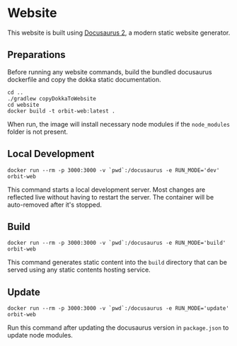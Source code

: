 # Website

This website is built using [Docusaurus 2](https://docusaurus.io/), a modern
static website generator.

## Preparations

Before running any website commands, build the bundled docusaurus dockerfile and
copy the dokka static documentation.

```console
cd ..
./gradlew copyDokkaToWebsite
cd website
docker build -t orbit-web:latest .
```

When run, the image will install necessary node modules if the `node_modules`
folder is not present.

## Local Development

```console
docker run --rm -p 3000:3000 -v `pwd`:/docusaurus -e RUN_MODE='dev' orbit-web
```

This command starts a local development server. Most changes are reflected live
without having to restart the server. The container will be auto-removed after
it's stopped.

## Build

```console
docker run --rm -p 3000:3000 -v `pwd`:/docusaurus -e RUN_MODE='build' orbit-web
```

This command generates static content into the `build` directory that can be
served using any static contents hosting service.

## Update

```console
docker run --rm -p 3000:3000 -v `pwd`:/docusaurus -e RUN_MODE='update' orbit-web
```

Run this command after updating the docusaurus version in `package.json` to
update node modules.
